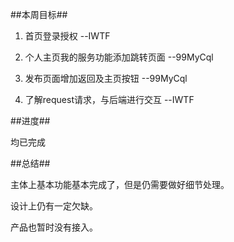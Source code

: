 ##本周目标##

1. 首页登录授权 --IWTF

2. 个人主页我的服务功能添加跳转页面 --99MyCql

3. 发布页面增加返回及主页按钮 --99MyCql

4. 了解request请求，与后端进行交互 --IWTF

##进度##

均已完成
  
  
##总结##

主体上基本功能基本完成了，但是仍需要做好细节处理。

设计上仍有一定欠缺。

产品也暂时没有接入。


